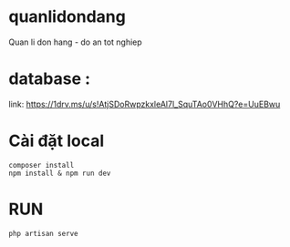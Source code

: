 # quanlidondang
Quan li don hang - do an tot nghiep

# database : 
   link:  https://1drv.ms/u/s!AtjSDoRwpzkxleAl7l_SquTAo0VHhQ?e=UuEBwu
# Cài đặt local
    composer install
    npm install & npm run dev
    
# RUN
    php artisan serve 
